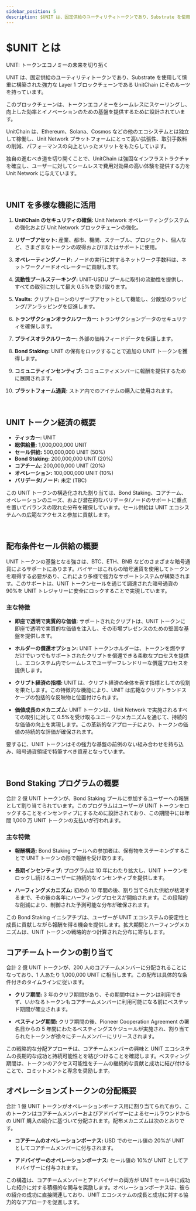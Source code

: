 ```yaml
---
sidebar_position: 5
description: $UNIT は、固定供給のユーティリティトークンであり、Substrate を使用して慎重に構築された強力な Layer 1 ブロックチェーンである UnitChain にそのルーツを持っています。
---
```


# $UNIT とは

UNIT: トークンエコノミーの未来を切り拓く

UNIT は、固定供給のユーティリティトークンであり、Substrate を使用して慎重に構築された強力な Layer 1 ブロックチェーンである UnitChain にそのルーツを持っています。

このブロックチェーンは、トークンエコノミーをシームレスにスケーリングし、向上した効率とイノベーションのための基盤を提供するために設計されています。

UnitChain は、Ethereum、Solana、Cosmos などの他のエコシステムとは独立して稼働し、Unit Network プラットフォームにとって高い拡張性、取引手数料の削減、パフォーマンスの向上といったメリットをもたらしています。

独自の進むべき道を切り開くことで、UnitChain は強固なインフラストラクチャを確立し、ユーザーに対してシームレスで費用対効果の高い体験を提供する力を Unit Network に与えています。

<br />

## UNIT を多様な機能に活用

1. **UnitChain のセキュリティの確保:**
   Unit Network オペレーティングシステムの強化および Unit Network ブロックチェーンの強化。

2. **リザーブアセット:**
   産業、都市、機関、ステーブル、プロジェクト、個人など、さまざまなトークンの取得および/またはサポートに使用。

3. **オペレーティングノード:**
   ノードの実行に対するネットワーク手数料は、ネットワークノードオペレーターに貢献します。

4. **流動性プールステーキング:**
   UNIT-USDU プールに取引の流動性を提供し、すべての取引に対して最大 0.5%を受け取ります。

5. **Vaults:**
   クリプトローンのリザーブアセットとして機能し、分散型のラッピング/アンラッピングを促進します。

6. **トランザクションオラクルワーカー:**
   トランザクションデータのセキュリティを確保します。

7. **プライスオラクルワーカー:**
   外部の価格フィードデータを保護します。

8. **Bond Staking:**
   UNIT の保有をロックすることで追加の UNIT トークンを獲得します。

9. **コミュニティインセンティブ:**
   コミュニティメンバーに報酬を提供するために展開されます。

10. **プラットフォーム通貨:**
    ストア内でのアイテムの購入に使用されます。

<br />

## UNIT トークン経済の概要

- **ティッカー:** UNIT
- **総供給量:** 1,000,000,000 UNIT
- **セール供給:** 500,000,000 UNIT (50%)
- **Bond Staking:** 200,000,000 UNIT (20%)
- **コアチーム:** 200,000,000 UNIT (20%)
- **オペレーション:** 100,000,000 UNIT (10%)
- **バリデータ/ノード:** 未定 (TBC)

この UNIT トークンの構造化された割り当ては、Bond Staking、コアチーム、オペレーションのニーズ、および潜在的なバリデータ/ノードのサポートに重点を置いてバランスの取れた分布を確保しています。セール供給は UNIT エコシステムへの広範なアクセスと参加に貢献します。

<br />

## 配布条件セール供給の概要

UNIT トークンの基盤となる強さは、BTC、ETH、BNB などのさまざまな暗号通貨によるサポートにあります。バイヤーはこれらの暗号通貨を使用してトークンを取得する必要があり、これにより多様で強力なサポートシステムが構築されます。このサポートは、UNIT トークンセールを通じて調達された暗号通貨の 90%を UNIT トレジャリーに安全にロックすることで実現しています。

### 主な特徴

- **即座で透明で実質的な価値:**
  サポートされたクリプトは、UNIT トークンに即座で透明で実質的な価値を注入し、その市場プレゼンスのための堅固な基盤を提供します。

- **ホルダーの償還オプション:**
  UNIT トークンホルダーは、トークンを燃やすだけでいつでもサポートされたクリプトを償還できる柔軟なプロセスを提供し、エコシステム内でシームレスでユーザーフレンドリーな償還プロセスを提供します。

- **クリプト経済の指標:**
  UNIT は、クリプト経済の全体を表す指標としての役割を果たします。この特徴的な機能により、UNIT は広範なクリプトランドスケープの包括的な反映物と位置付けられます。

- **価値成長のメカニズム:**
  UNIT トークンは、Unit Network で実施されるすべての取引に対して 0.5%を受け取るユニークなメカニズムを通じて、持続的な価値の向上を実現します。この革新的なアプローチにより、トークンの価値の持続的な評価が確保されます。

要するに、UNIT トークンはその強力な基盤の前例のない組み合わせを持ち込み、暗号通貨領域で特筆すべき資産となっています。

<br />

## Bond Staking プログラムの概要

合計 2 億 UNIT トークンが、Bond Staking プールに参加するユーザーへの報酬として割り当てられています。このプログラムはユーザーが UNIT トークンをロックすることをインセンティブにするために設計されており、この期間中には年間 1,000 万 UNIT トークンの支払いが行われます。

### 主な特徴

- **報酬構造:**
  Bond Staking プールへの参加者は、保有物をステーキングすることで UNIT トークンの形で報酬を受け取ります。

- **長期インセンティブ:**
  プログラムは 10 年にわたり拡大し、UNIT トークンをロックし続けるユーザーに持続的なインセンティブを提供します。

- **ハーフィングメカニズム:**
  初めの 10 年間の後、割り当てられた供給が枯渇するまで、その後の各年にハーフィングプロセスが開始されます。この段階的な削減により、制御された予測可能な分布が確保されます。

この Bond Staking イニシアチブは、ユーザーが UNIT エコシステムの安定性と成長に貢献しながら報酬を得る機会を提供します。拡大期間とハーフィングメカニズムは、UNIT トークンの戦略的かつ計算された分布に寄与します。

## コアチームトークンの割り当て

合計 2 億 UNIT トークンが、200 人のコアチームメンバーに分配されることになっており、1 人あたり 1,000,000 UNIT に相当します。この配布は具体的な条件付きのタイムラインに従います。

- **クリフ期間:**
  3 年のクリフ期間があり、その期間中はトークンは利用できず、いかなるトークンもコアチームメンバーに利用可能になる前にベステッド期間が確立されます。

- **ベスティング期間:**
  クリフ期間の後、Pioneer Cooperation Agreement の署名日からの 5 年間にわたるベスティングスケジュールが実施され、割り当てられたトークンが徐々にチームメンバーにリリースされます。

この戦略的な分配アプローチは、コアチームメンバーの興味と UNIT エコシステムの長期的な成功と持続可能性とを結びつけることを確認します。ベスティング期間は、トークンのアクセス可能性をチームの継続的な貢献と成功に結び付けることで、コミットメントと専念を奨励します。

## オペレーションズトークンの分配概要

合計 1 億 UNIT トークンがオペレーションボーナス用に割り当てられており、このトークンはコアチームメンバーおよびアドバイザーによるセールラウンドからの UNIT 購入の紹介に基づいて分配されます。配布メカニズムは次のとおりです。

- **コアチームのオペレーションボーナス:**
  USD でのセール値の 20%が UNIT としてコアチームメンバーに付与されます。

- **アドバイザーのオペレーションボーナス:**
  セール値の 10%が UNIT としてアドバイザーに付与されます。

この構造は、コアチームメンバーとアドバイザーの両方が UNIT セール中に成功した紹介に対する積極的な関与を奨励します。オペレーションボーナスは、彼らの紹介の成功に直接関連しており、UNIT エコシステムの成長と成功に対する協力的なアプローチを促進します。
